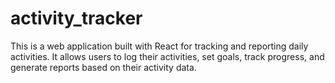 # activity_tracker
This is a web application built with React for tracking and reporting daily activities. It allows users to log their activities, set goals, track progress, and generate reports based on their activity data.
